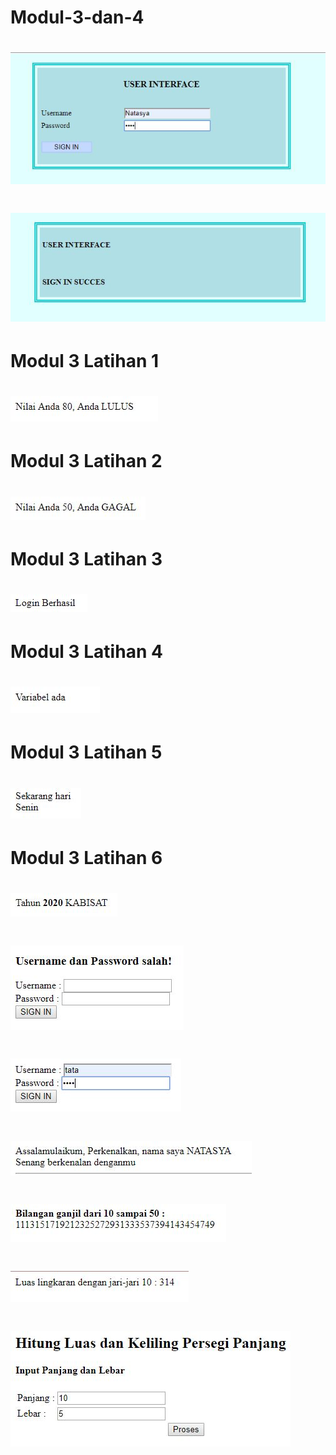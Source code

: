 # Modul-3-dan-4

# ![AltText](https://github.com/natasyaadelia/Modul-3-dan-4/blob/master/3%20tugas%201.JPG)
# ![AltText](https://github.com/natasyaadelia/Modul-3-dan-4/blob/master/3%20tugas%202.JPG)
# Modul 3 Latihan 1
# ![AltText](https://github.com/natasyaadelia/Modul-3-dan-4/blob/master/3.1.JPG)
# Modul 3 Latihan 2
# ![AltText](https://github.com/natasyaadelia/Modul-3-dan-4/blob/master/3.2.JPG)
# Modul 3 Latihan 3
# ![AltText](https://github.com/natasyaadelia/Modul-3-dan-4/blob/master/3.3.JPG)
# Modul 3 Latihan 4
# ![AltText](https://github.com/natasyaadelia/Modul-3-dan-4/blob/master/3.4.JPG)
# Modul 3 Latihan 5
# ![AltText](https://github.com/natasyaadelia/Modul-3-dan-4/blob/master/3.5.JPG)
# Modul 3 Latihan 6
# ![AltText](https://github.com/natasyaadelia/Modul-3-dan-4/blob/master/3.6.JPG)
# ![AltText](https://github.com/natasyaadelia/Modul-3-dan-4/blob/master/4.%20akhir%20jika%20salah.JPG)
# ![AltText](https://github.com/natasyaadelia/Modul-3-dan-4/blob/master/4.%20akhir.JPG)
# ![AltText](https://github.com/natasyaadelia/Modul-3-dan-4/blob/master/4.1%20fungsi.JPG)
# ![AltText](https://github.com/natasyaadelia/Modul-3-dan-4/blob/master/4.1%20parameter.JPG)
# ![AltText](https://github.com/natasyaadelia/Modul-3-dan-4/blob/master/4.2.JPG)
# ![AltText](https://github.com/natasyaadelia/Modul-3-dan-4/blob/master/Persegi.JPG)
